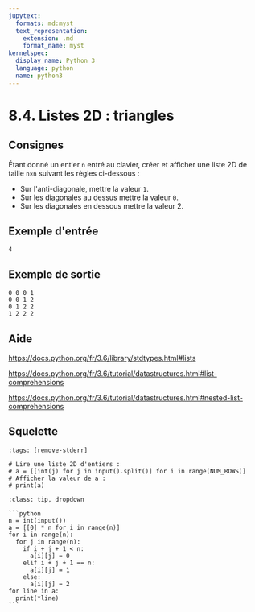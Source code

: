 ```yaml
---
jupytext:
  formats: md:myst
  text_representation:
    extension: .md
    format_name: myst
kernelspec:
  display_name: Python 3
  language: python
  name: python3
---
```


# 8.4. Listes 2D : triangles

## Consignes

Étant donné un entier `n` entré au clavier, créer et afficher une liste 2D de taille `n×n` suivant les règles ci-dessous :


- Sur l'anti-diagonale, mettre la valeur `1`.
- Sur les diagonales au dessus mettre la valeur `0`.
- Sur les diagonales en dessous mettre la valeur 2.

## Exemple d'entrée

```
4
```

## Exemple de sortie

```
0 0 0 1
0 0 1 2
0 1 2 2
1 2 2 2
```

## Aide

https://docs.python.org/fr/3.6/library/stdtypes.html#lists

https://docs.python.org/fr/3.6/tutorial/datastructures.html#list-comprehensions

https://docs.python.org/fr/3.6/tutorial/datastructures.html#nested-list-comprehensions

## Squelette

```{code-cell} python
:tags: [remove-stderr]

# Lire une liste 2D d'entiers :
# a = [[int(j) for j in input().split()] for i in range(NUM_ROWS)]
# Afficher la valeur de a :
# print(a)
```

````{admonition} Cliquez ici pour voir la solution
:class: tip, dropdown

```python
n = int(input())
a = [[0] * n for i in range(n)]
for i in range(n):
  for j in range(n):
    if i + j + 1 < n: 
      a[i][j] = 0
    elif i + j + 1 == n:
      a[i][j] = 1
    else:
      a[i][j] = 2
for line in a:
  print(*line)
```
````
